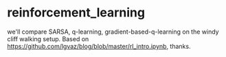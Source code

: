 # reinforcement_learning
we'll compare SARSA, q-learning, gradient-based-q-learning on the windy cliff walking setup.
Based on https://github.com/lgvaz/blog/blob/master/rl_intro.ipynb, thanks.
